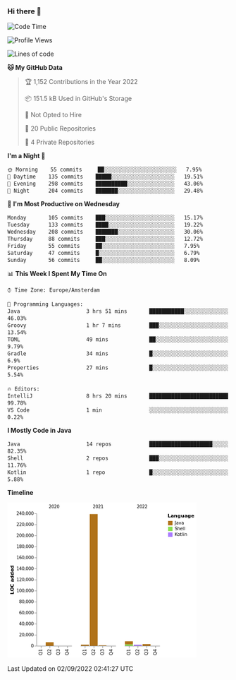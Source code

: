 ### Hi there 👋


<!--START_SECTION:waka-->
![Code Time](http://img.shields.io/badge/Code%20Time-2%2C478%20hrs%2018%20mins-blue)

![Profile Views](http://img.shields.io/badge/Profile%20Views-0-blue)

![Lines of code](https://img.shields.io/badge/From%20Hello%20World%20I%27ve%20Written-262%20Thousand%20lines%20of%20code-blue)

**🐱 My GitHub Data** 

> 🏆 1,152 Contributions in the Year 2022
 > 
> 📦 151.5 kB Used in GitHub's Storage 
 > 
> 🚫 Not Opted to Hire
 > 
> 📜 20 Public Repositories 
 > 
> 🔑 4 Private Repositories  
 > 
**I'm a Night 🦉** 

```text
🌞 Morning    55 commits     ██░░░░░░░░░░░░░░░░░░░░░░░   7.95% 
🌆 Daytime    135 commits    █████░░░░░░░░░░░░░░░░░░░░   19.51% 
🌃 Evening    298 commits    ██████████░░░░░░░░░░░░░░░   43.06% 
🌙 Night      204 commits    ███████░░░░░░░░░░░░░░░░░░   29.48%

```
📅 **I'm Most Productive on Wednesday** 

```text
Monday       105 commits    ███░░░░░░░░░░░░░░░░░░░░░░   15.17% 
Tuesday      133 commits    ████░░░░░░░░░░░░░░░░░░░░░   19.22% 
Wednesday    208 commits    ███████░░░░░░░░░░░░░░░░░░   30.06% 
Thursday     88 commits     ███░░░░░░░░░░░░░░░░░░░░░░   12.72% 
Friday       55 commits     ██░░░░░░░░░░░░░░░░░░░░░░░   7.95% 
Saturday     47 commits     █░░░░░░░░░░░░░░░░░░░░░░░░   6.79% 
Sunday       56 commits     ██░░░░░░░░░░░░░░░░░░░░░░░   8.09%

```


📊 **This Week I Spent My Time On** 

```text
⌚︎ Time Zone: Europe/Amsterdam

💬 Programming Languages: 
Java                     3 hrs 51 mins       ███████████░░░░░░░░░░░░░░   46.03% 
Groovy                   1 hr 7 mins         ███░░░░░░░░░░░░░░░░░░░░░░   13.54% 
TOML                     49 mins             ██░░░░░░░░░░░░░░░░░░░░░░░   9.79% 
Gradle                   34 mins             █░░░░░░░░░░░░░░░░░░░░░░░░   6.9% 
Properties               27 mins             █░░░░░░░░░░░░░░░░░░░░░░░░   5.54%

🔥 Editors: 
IntelliJ                 8 hrs 20 mins       █████████████████████████   99.78% 
VS Code                  1 min               ░░░░░░░░░░░░░░░░░░░░░░░░░   0.22%

```

**I Mostly Code in Java** 

```text
Java                     14 repos            ████████████████████░░░░░   82.35% 
Shell                    2 repos             ███░░░░░░░░░░░░░░░░░░░░░░   11.76% 
Kotlin                   1 repo              █░░░░░░░░░░░░░░░░░░░░░░░░   5.88%

```


**Timeline**

![Chart not found](https://raw.githubusercontent.com/powercasgamer/powercasgamer/master/charts/bar_graph.png) 


 Last Updated on 02/09/2022 02:41:27 UTC
<!--END_SECTION:waka-->
